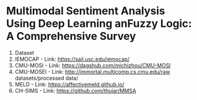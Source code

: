 # Multimodal Sentiment Analysis Using Deep Learning anFuzzy Logic: A Comprehensive Survey
1. Dataset
2. IEMOCAP - Link: https://sail.usc.edu/iemocap/
3. CMU-MOSI - Link:  https://dagshub.com/michizhou/CMU-MOSI
4. CMU-MOSEI - Link: http://immortal.multicomp.cs.cmu.edu/raw datasets/processed data/
5. MELD - Link: https://affectivemeld.github.io/
6. CH-SIMS - Link: https://github.com/thuiar/MMSA

